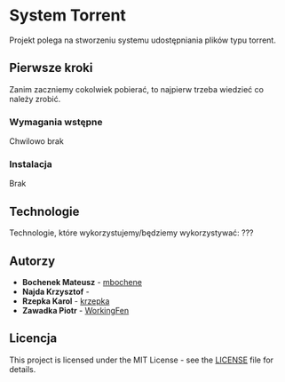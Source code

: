 # System Torrent
Projekt polega na stworzeniu systemu udostępniania plików typu torrent.

## Pierwsze kroki
Zanim zaczniemy cokolwiek pobierać, to najpierw trzeba wiedzieć co należy zrobić.

### Wymagania wstępne
Chwilowo brak

### Instalacja
Brak

## Technologie
Technologie, które wykorzystujemy/będziemy wykorzystywać:
???

## Autorzy
- **Bochenek Mateusz** - [mbochene](https://github.com/mbochene)
- **Najda Krzysztof** - [](https://github.com/...)
- **Rzepka Karol** - [krzepka](https://github.com/krzepka)
- **Zawadka Piotr** - [WorkingFen](https://github.com/WorkingFen)

## Licencja
This project is licensed under the MIT License - see the [LICENSE](LICENSE) file for details.
